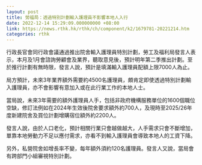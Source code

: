 ```yaml
---
layout: post
title: 勞福局：透過特別計劃輸入護理員不影響本地人入行
date: 2022-12-14 15:29:09.000000000 +08:00
link: https://news.rthk.hk/rthk/ch/component/k2/1679781-20221214.htm
categories: rthk
---
```


行政長官會同行政會議通過推出院舍輸入護理員特別計劃，勞工及福利局發言人表示，本月及1月會諮詢勞顧會及業界，聽取意見後，預計明年第二季推出計劃。至於推行計劃有無時限，發言人說，預計是填滿輸入護理員配額上限7000人為止。

局方預計，未來3年業界額外需要約4500名護理員，頗肯定即使透過特別計劃輸入護理員，亦不會影響有意加入或在此行業工作的本地人士。

當局說，未來3年需要的額外護理員人手，包括非政府機構服務單位的1600個職位空缺，修訂法例如在2024年生效後院舍要求額外約700人，及現時至2025/26年度新建院舍及買位計劃增購宿位額外約2200人。

發言人說，由於人口老化，預計相關行業只會越做越大，人手需求只會不斷增加，單靠本地勞動力不足以應付需求，亦看不到輸入護理員會導致本地人的工資下降。

另外，私營院舍如增長率不變，每年額外須約120名護理員。發言人又說，當局會有跨部門小組審視特別計劃。
